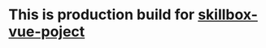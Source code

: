 
# This is production build for [skillbox-vue-poject](https://github.com/nikita-bondarenko/skillbox-vue-project)
